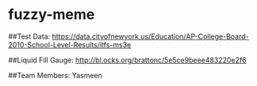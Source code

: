 # fuzzy-meme

##Test Data:
https://data.cityofnewyork.us/Education/AP-College-Board-2010-School-Level-Results/itfs-ms3e

##Liquid Fill Gauge:
http://bl.ocks.org/brattonc/5e5ce9beee483220e2f6

##Team Members:
Yasmeen
